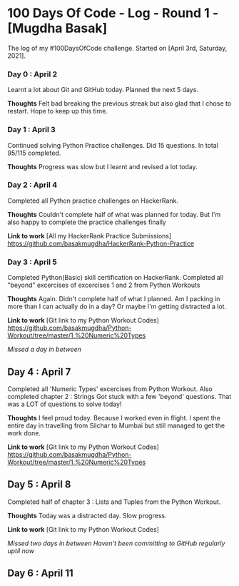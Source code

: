 # 100 Days Of Code - Log - Round 1 - [Mugdha Basak]

The log of my #100DaysOfCode challenge. Started on [April 3rd, Saturday, 2021].

### Day 0 : April 2
Learnt a lot about Git and GitHub today. Planned the next 5 days.

**Thoughts**
Felt bad breaking the previous streak but also glad that I chose to restart. Hope to keep up this time.  


### Day 1 : April 3
Continued solving Python Practice challenges. Did 15 questions. In total 95/115 completed.

**Thoughts**
Progress was slow but I learnt and revised a lot today.


### Day 2 : April 4
Completed all Python practice challenges on HackerRank. 

**Thoughts**
Couldn't complete half of what was planned for today. But I'm also happy to complete the practice challenges finally

**Link to work** [All my HackerRank Practice Submissions]
https://github.com/basakmugdha/HackerRank-Python-Practice


### Day 3 : April 5
Completed Python(Basic) skill certification on HackerRank. Completed all "beyond" excercises of excercises 1 and 2 from Python Workouts

**Thoughts**
Again. Didn't complete half of what I planned. Am I packing in more than I can actually do in a day? Or maybe I'm getting distracted a lot. 

**Link to work** [Git link to my Python Workout Codes]
https://github.com/basakmugdha/Python-Workout/tree/master/1.%20Numeric%20Types

*Missed a day in between*

## Day 4 : April 7
Completed all 'Numeric Types' excercises from Python Workout. Also completed chapter 2 : Strings  Got stuck with a few 'beyond' questions. That was a LOT of questions to solve today! 

**Thoughts**
I feel proud today. Because I worked even in flight. I spent the entire day in travelling from Silchar to Mumbai but still managed to get the work done.

**Link to work** [Git link to my Python Workout Codes]
https://github.com/basakmugdha/Python-Workout/tree/master/1.%20Numeric%20Types


## Day 5 : April 8
Completed half of chapter 3 : Lists and Tuples from the Python Workout.

**Thoughts**
Today was a distracted day. Slow progress. 

**Link to work** [Git link to my Python Workout Codes]


*Missed two days in between*
*Haven't been committing to GitHub regularly uptil now*

## Day 6 : April 11

